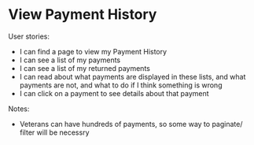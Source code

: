 # View Payment History

User stories:
- I can find a page to view my Payment History
- I can see a list of my payments
- I can see a list of my returned payments
- I can read about what payments are displayed in these lists, and what payments are not, and what to do if I think something is wrong
- I can click on a payment to see details about that payment

Notes:
- Veterans can have hundreds of payments, so some way to paginate/ filter will be necessry
